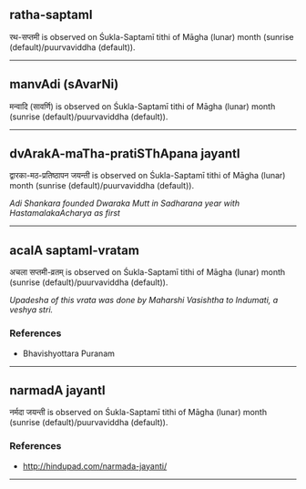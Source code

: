 ## ratha-saptamI
रथ-सप्तमी is observed on Śukla-Saptamī tithi of Māgha (lunar) month (sunrise (default)/puurvaviddha (default)).



---
## manvAdi (sAvarNi)
मन्वादि (सावर्णि) is observed on Śukla-Saptamī tithi of Māgha (lunar) month (sunrise (default)/puurvaviddha (default)).



---
## dvArakA-maTha-pratiSThApana jayantI
द्वारका-मठ-प्रतिष्ठापन जयन्ती is observed on Śukla-Saptamī tithi of Māgha (lunar) month (sunrise (default)/puurvaviddha (default)).

_Adi Shankara founded Dwaraka Mutt in Sadharana year with HastamalakaAcharya as first_

---
## acalA saptamI-vratam
अचला सप्तमी-व्रतम् is observed on Śukla-Saptamī tithi of Māgha (lunar) month (sunrise (default)/puurvaviddha (default)).

_Upadesha of this vrata was done by Maharshi Vasishtha to Indumati, a veshya stri._
### References
* Bhavishyottara Puranam


---
## narmadA jayantI
नर्मदा जयन्ती is observed on Śukla-Saptamī tithi of Māgha (lunar) month (sunrise (default)/puurvaviddha (default)).


### References
* http://hindupad.com/narmada-jayanti/


---
